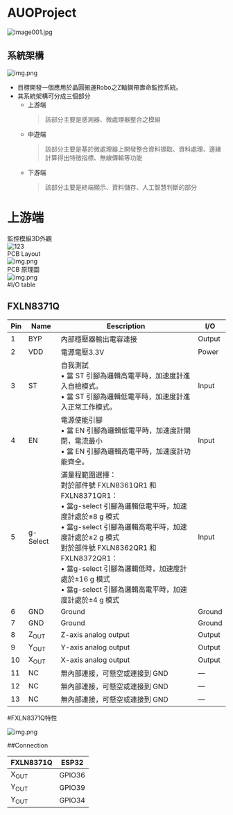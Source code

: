# AUOProject

![image001.jpg](photo/image001.jpg)   

## 系統架構  

![img.png](README_img_file/img.png)
* 目標開發一個應用於晶圓搬運Robo之Z軸鋼帶壽命監控系統。
* 其系統架構可分成三個部分
  * 上游端
    > 該部分主要是感測器、微處理器整合之模組
  * 中遊端
    >該部分主要是基於微處理器上開發整合資料擷取、資料處理、邊緣計算得出特徵指標、無線傳輸等功能
  * 下游端
    >該部分主要是終端顯示、資料儲存、人工智慧判斷的部分
# 上游端    
監控模組3D外觀   
![123](README_img_file/PCB3D.png)  
PCB Layout  
![img.png](README_img_file/PCB_Layout.png)  
PCB 原理圖  
![img.png](README_img_file/PCB原理圖.png)  
#I/O table  
## FXLN8371Q
|  Pin   | Name  | Eescription  | I/O  |
|  ----  | ----  | ----  | ----  |
| 1  | BYP | 內部穩壓器輸出電容連接 |Output |
| 2  | VDD | 電源電壓3.3V |Power |
| 3  | ST | 自我測試<br> • 當 ST 引腳為邏輯高電平時，加速度計進入自檢模式。 <br> • 當 ST 引腳為邏輯低電平時，加速度計進入正常工作模式。 |Input |
| 4  | EN | 電源使能引腳<br>• 當 EN 引腳為邏輯低電平時，加速度計關閉，電流最小<br>• 當 EN 引腳為邏輯高電平時，加速度計功能齊全。 |Input |
| 5  | g-Select | 滿量程範圍選擇： <br>對於部件號 FXLN8361QR1 和 FXLN8371QR1： <br>• 當g-select 引腳為邏輯低電平時，加速度計處於±8 g 模式 <br>• 當g-select 引腳為邏輯高電平時，加速度計處於±2 g 模式<br>對於部件號 FXLN8362QR1 和 FXLN8372QR1：<br>• 當g-select 引腳為邏輯低時，加速度計處於±16 g 模式<br>• 當g-select 引腳為邏輯高電平時，加速度計處於±4 g 模式 |Input |
| 6  | GND | Ground |Ground |
| 7  | GND | Ground |Ground |
| 8  | Z<sub>OUT | Z-axis analog output |Output |
| 9  | Y<sub>OUT | Y-axis analog output |Output |
| 10  | X<sub>OUT | X-axis analog output |Output |
| 11  | NC | 無內部連接，可懸空或連接到 GND |— |
| 12  | NC | 無內部連接，可懸空或連接到 GND |— |
| 13  | NC | 無內部連接，可懸空或連接到 GND |— |  

#FXLN8371Q特性  

![img.png](README_img_file/fxln8371qdatasheet.png)

##Connection  

|  FXLN8371Q   | ESP32  |
|  ----  | ----  | 
| X<sub>OUT  | GPIO36 |
| Y<sub>OUT  | GPIO39 |
| Y<sub>OUT  | GPIO34 |

